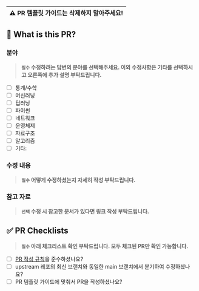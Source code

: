 | **⚠ PR 템플릿 가이드는 삭제하지 말아주세요!** |
| --- |


## 🔎 What is this PR?

### 분야

> **`필수` 수정하려는 답변의 분야를 선택해주세요. 이외 수정사항은 기타를 선택하시고 오른쪽에 추가 설명 부탁드립니다.**

- [ ] 통계/수학
- [ ] 머신러닝
- [ ] 딥러닝
- [ ] 파이썬
- [ ] 네트워크
- [ ] 운영체제
- [ ] 자료구조
- [ ] 알고리즘
- [ ] 기타:

### 수정 내용

> **`필수` 어떻게 수정하셨는지 자세히 작성 부탁드립니다.**

### 참고 자료

> **`선택` 수정 시 참고한 문서가 있다면 링크 작성 부탁드립니다.**

## ✅ PR Checklists

> **`필수` 아래 체크리스트 확인 부탁드립니다. 모두 체크된 PR만 확인 가능합니다.**

- [ ] [PR 작성 규칙](https://github.com/boostcamp-ai-tech-4/ai-tech-interview/discussions/182)을 준수하셨나요?
- [ ] upstream 레포의 최신 브랜치와 동일한 main 브랜치에서 분기하여 수정하셨나요?
- [ ] PR 템플릿 가이드에 맞춰서 PR을 작성하셨나요?
